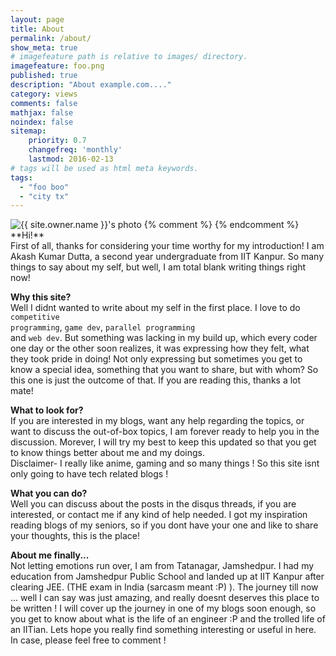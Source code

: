 ```yaml
---
layout: page
title: About
permalink: /about/
show_meta: true
# imagefeature path is relative to images/ directory.
imagefeature: foo.png
published: true
description: "About example.com...."
category: views
comments: false
mathjax: false
noindex: false
sitemap:
    priority: 0.7
    changefreq: 'monthly'
    lastmod: 2016-02-13
# tags will be used as html meta keywords.    
tags:
  - "foo boo"
  - "city tx"
---
```


<div class="post-author text-center">
            <img src="{{ site.urlimg }}{{ site.owner.avatar }}" alt="{{ site.owner.name }}'s photo" itemprop="image" class="post-avatar img-circle img-responsive"/> 
<span class="social-icons" style="padding-top: 10px; padding-bottom: 1px;">
<a href="{{ site.url }}/cv" title="Curriculum Vitae" class="social-icons"><i class="iconm iconm-profile" style="vertical-align: top;"></i></a>
{% comment %}
<a href="{{ site.url }}/about/publications/" class="social-icons" title="Publications"><i class="iconm iconm-file-pdf"></i></a>
{% endcomment %}
<a href="https://in.linkedin.com/in/{{ site.owner.linkedin }}" class="social-icons" title="LinkedIn profile"><i class="iconm iconm-linkedin2"></i></a>
</span>
</div>
**Hi!**<br>
First of all, thanks for considering your time worthy for my introduction! I am Akash Kumar Dutta, a second year undergraduate from IIT Kanpur. So many things to say about my self, but well, I am total blank writing things right now!<br>

**Why this site?**<br>
Well I didnt wanted to write about my self in the first place. I love to do <code>competitive programming</code>, <code>game dev</code>, <code>parallel programming </code> and <code>web dev</code>. But something was lacking in my build up, which every coder one day or the other soon realizes, it was expressing how they felt, what they took pride in doing! Not only expressing but sometimes you get to know a special idea, something that you want to share, but with whom? So this one is just the outcome of that. If you are reading this, thanks a lot mate!<br>

**What to look for?**<br>
If you are interested in my blogs, want any help regarding the topics, or want to discuss the out-of-box topics, I am forever ready to help you in the discussion. Morever, I will try my best to keep this updated so that you get to know things better about me and my doings.
<br>
Disclaimer- I really like anime, gaming and so many things ! So this site isnt only going to have tech related blogs !<br>

**What you can do?**<br>
Well you can discuss about the posts in the disqus threads, if you are interested, or contact me if any kind of help needed. I got my inspiration reading blogs of my seniors, so if you dont have your one and like to share your thoughts, this is the place!<br>

**About me finally...**<br>
Not letting emotions run over, I am from Tatanagar, Jamshedpur. I had my education from Jamshedpur Public School and landed up at IIT Kanpur after clearing JEE. (THE exam in India (sarcasm meant :P) ). The journey till now ... well I can say was just amazing, and really doesnt deserves this place to be written ! I will cover up the journey in one of my blogs soon enough, so you get to know about what is the life of an engineer :P and the trolled life of an IITian. Lets hope you really find something interesting or useful in here. In case, please feel free to comment !
